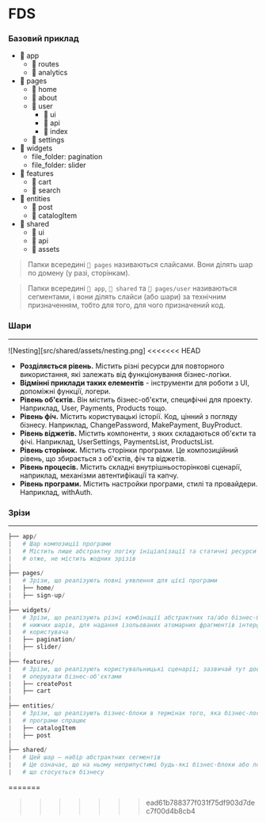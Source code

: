 <h1>FDS</h1>

<h3>Базовий приклад</h3>

+ :file_folder: app
  + :file_folder: routes 
  + :file_folder: analytics 
+ :file_folder: pages
  + :file_folder: home
  + :file_folder: about
  + :file_folder: user
    + :file_folder: ui
    + :file_folder: api
    + :page_facing_up: index
  + :file_folder: settings
+ :file_folder: widgets
  + file_folder: pagination
  + file_folder: slider
+ :file_folder: features
  + :file_folder: cart
  + :file_folder: search
+ :file_folder: entities
  + :file_folder: post
  + :file_folder: catalogItem
+ :file_folder: shared
  + :file_folder: ui
  + :file_folder: api
  + :file_folder: assets

> Папки всередині `📁 pages` називаються слайсами. Вони ділять шар по домену (у разі, сторінкам).

> Папки всередині `📁 app`, `📁 shared` та `📁 pages/user` називаються сегментами, і вони ділять слайси (або шари) за технічним призначенням, тобто для того, для чого призначений код.

<h3>Шари</h3>

___
![Nesting][src/shared/assets/nesting.png]
<<<<<<< HEAD

+ **Розділяється рівень.** Містить різні ресурси для повторного використання, які залежать від функціонування бізнес-логіки.
+ **Відмінні приклади таких елементів** - інструменти для роботи з UI, допоміжні функції, логери.
+ **Рівень об'єктів.** Він містить бізнес-об'єкти, специфічні для проекту. Наприклад, User, Payments, Products тощо.
+ **Рівень фіч.** Містить користувацькі історії. Код, цінний з погляду бізнесу. Наприклад, ChangePassword, MakePayment, BuyProduct.
+ **Рівень віджетів.** Містить компоненти, з яких складаються об'єкти та фічі. Наприклад, UserSettings, PaymentsList, ProductsList.
+ **Рівень сторінок.** Містить сторінки програми. Це композиційний рівень, що збирається з об'єктів, фіч та віджетів.
+ **Рівень процесів.** Містить складні внутрішньосторінкові сценарії, наприклад, механізми автентифікації та капчу.
+ **Рівень програми.** Містить настройки програми, стилі та провайдери. Наприклад, withAuth.

<h3>Зрізи</h3>

___

```py
├── app/
|   # Шар композиції програми
|   # Містить лише абстрактну логіку ініціалізації та статичні ресурси – 
|   # отже, не містить жодних зрізів
|
├── pages/
|   # Зрізи, що реалізують повні уявлення для цієї програми
|   ├── home/
|   ├── sign-up/
|
├── widgets/
|   # Зрізи, що реалізують різні комбінації абстрактних та/або бізнес-блоків з
|   # нижчих шарів, для надання ізольованих атомарних фрагментів інтерфейсу
|   # користувача
|   ├── pagination/
|   ├── slider/
|
├── features/
|   # Зрізи, що реалізують користувальницькі сценарії; зазвичай тут доводиться
|   # оперувати бізнес-об'єктами
|   ├── createPost
|   ├── cart
|
├── entities/
|   # Зрізи, що реалізують бізнес-блоки в термінах того, яка бізнес-логіка 
|   # програми спрацює
|   ├── catalogItem
|   ├── post
|
├── shared/
|   # Цей шар – набір абстрактних сегментів
|   # Це означає, що на ньому неприпустимі будь-які бізнес-блоки або логіка,
|   # що стосується бізнесу
```

=======
>>>>>>> ead61b788377f031f75df903d7dec7f00d4b8cb4
